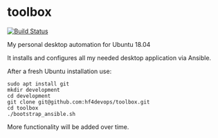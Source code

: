 # toolbox

[![Build Status](https://travis-ci.org/hf4devops/toolbox.svg?branch=master)](https://travis-ci.org/hf4devops/toolbox)

My personal desktop automation for Ubuntu 18.04

It installs and configures all my needed desktop application via Ansible.

After a fresh Ubuntu installation use:
```
sudo apt install git
mkdir development
cd development
git clone git@github.com:hf4devops/toolbox.git
cd toolbox
./bootstrap_ansible.sh
```


More functionality will be added over time.